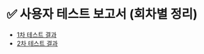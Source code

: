 # ✅ 사용자 테스트 보고서 (회차별 정리)

- [1차 테스트 결과](./user-test-report/1st.md)
- [2차 테스트 결과](./user-test-report/2nd.md)

